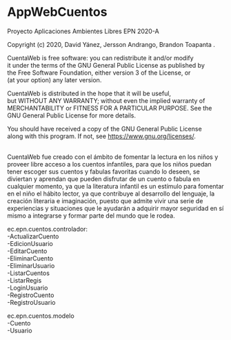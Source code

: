 # AppWebCuentos<br/>
Proyecto  Aplicaciones Ambientes Libres  EPN 2020-A<br/>

Copyright (c) 2020, David Yánez, Jersson Andrango, Brandon Toapanta .<br/>
 
CuentaWeb is free software: you can redistribute it and/or modify<br/>
it under the terms of the GNU General Public License as published by<br/>
the Free Software Foundation, either version 3 of the License, or<br/>
(at your option) any later version.<br/>

CuentaWeb is distributed in the hope that it will be useful,<br/>
but WITHOUT ANY WARRANTY; without even the implied warranty of<br/>
MERCHANTABILITY or FITNESS FOR A PARTICULAR PURPOSE.  See the<br/>
GNU General Public License for more details.<br/>

You should have received a copy of the GNU General Public License<br/>
along with this program.  If not, see <https://www.gnu.org/licenses/>.<br/>

<br/>
CuentaWeb fue creado con el ámbito de fomentar la lectura en los niños y proveer libre acceso a los cuentos infantiles, para que los niños puedan tener escoger sus cuentos y fabulas favoritas cuando lo deseen, se diviertan y aprendan que pueden disfrutar de un cuento o fabula en cualquier momento, ya que la literatura infantil es un estímulo para fomentar en el niño el hábito lector, ya que contribuye al desarrollo del lenguaje, la creación literaria e imaginación, puesto que admite vivir una serie de experiencias y situaciones que le ayudarán a adquirir mayor seguridad en sí mismo a integrarse y formar parte del mundo que le rodea.
<br/>


ec.epn.cuentos.controlador:<br/>
 -ActualizarCuento<br/>
 -EdicionUsuario	<br/>
 -EditarCuento	<br/>
 -EliminarCuento	<br/>
 -EliminarUsuario	<br/>
 -ListarCuentos	<br/>
 -ListarRegis	<br/>
 -LoginUsuario	<br/>
 -RegistroCuento	<br/>
 -RegistroUsuario	<br/>

ec.epn.cuentos.modelo<br/>
 -Cuento	<br/>
 -Usuario<br/>
